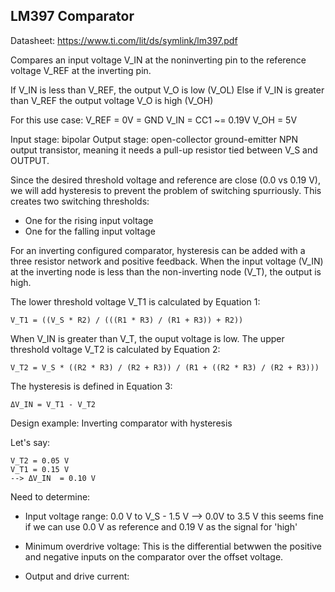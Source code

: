 LM397 Comparator
---

Datasheet: https://www.ti.com/lit/ds/symlink/lm397.pdf

Compares an input voltage V_IN at the noninverting pin
to the reference voltage V_REF at the inverting pin.

If V_IN is less than V_REF, the output V_O is low (V_OL)
Else if V_IN is greater than V_REF the output voltage V_O is high (V_OH)

For this use case:
    V_REF = 0V = GND
    V_IN = CC1 ~= 0.19V
    V_OH = 5V

Input stage: bipolar
Output stage: open-collector ground-emitter NPN output transistor, meaning it needs a pull-up resistor tied between V_S and OUTPUT.

Since the desired threshold voltage and reference are close (0.0 vs 0.19 V), we will add hysteresis to prevent the problem of switching spurriously. This creates two switching thresholds:
- One for the rising input voltage
- One for the falling input voltage

For an inverting configured comparator, hysteresis can be added with a three resistor network and positive feedback.
When the input voltage (V_IN) at the inverting node is less than the non-inverting node (V_T), the output is high.

The lower threshold voltage V_T1 is calculated by Equation 1:

    V_T1 = ((V_S * R2) / (((R1 * R3) / (R1 + R3)) + R2))

When V_IN is greater than V_T, the ouput voltage is low.
The upper threshold voltage V_T2 is calculated by Equation 2:

    V_T2 = V_S * ((R2 * R3) / (R2 + R3)) / (R1 + ((R2 * R3) / (R2 + R3)))

The hysteresis is defined in Equation 3:

    ΔV_IN = V_T1 - V_T2

Design example: Inverting comparator with hysteresis

Let's say:

    V_T2 = 0.05 V
    V_T1 = 0.15 V
    --> ΔV_IN  = 0.10 V

Need to determine:
- Input voltage range: 0.0 V to V_S - 1.5 V
    --> 0.0V to 3.5 V
    this seems fine if we can use 0.0 V as reference and 0.19 V as the signal for 'high'

- Minimum overdrive voltage:
    This is the differential betwwen the positive and negative inputs on the comparator over the offset voltage.

- Output and drive current:
